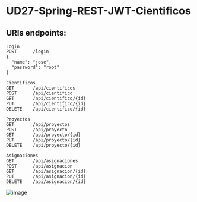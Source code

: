 # UD27-Spring-REST-JWT-Cientificos

## URIs endpoints: 
```
Login
POST      /login
{
  "name": "jose",
  "password": "root"
}

Cientificos
GET       /api/cientificos
POST      /api/cientifico
GET       /api/cientifico/{id}
PUT       /api/cientifico/{id}
DELETE    /api/cientifico/{id}

Proyectos
GET       /api/proyectos
POST      /api/proyecto
GET       /api/proyecto/{id}
PUT       /api/proyecto/{id}
DELETE    /api/proyecto/{id}

Asignaciones
GET       /api/asignaciones
POST      /api/asignacion
GET       /api/asignacion/{id}
PUT       /api/asignacion/{id}
DELETE    /api/asignacion/{id}
```
![image](https://user-images.githubusercontent.com/108835310/185810872-97bbfbf9-3609-4480-b4ea-aad1f2d6a2f1.png)

